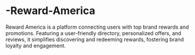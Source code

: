 # -Reward-America
Reward America is a platform connecting users with top brand rewards and promotions. Featuring a user-friendly directory, personalized offers, and reviews, it simplifies discovering and redeeming rewards, fostering brand loyalty and engagement.
